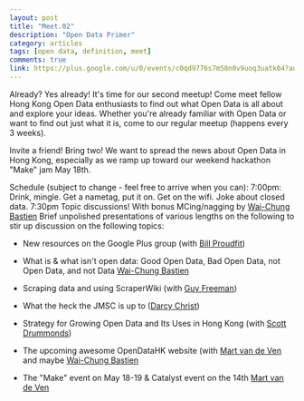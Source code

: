 ```yaml
---
layout: post
title: "Meet.02"
description: "Open Data Primer"
category: articles
tags: [open data, definition, meet]
comments: true
link: https://plus.google.com/u/0/events/c0qd9776s7m58n0v9uoq3uatk04?authkey=CN6pqOj4koCiqQE
---
```


Already? Yes already! It's time for our second meetup!
Come meet fellow Hong Kong Open Data enthusiasts to find out what Open Data is all about and explore your ideas. Whether you're already familiar with Open Data or want to find out just what it is, come to our regular meetup (happens every 3 weeks). 

Invite a friend! Bring two! We want to spread the news about Open Data in Hong Kong, especially as we ramp up toward our weekend hackathon "Make" jam May 18th.

Schedule (subject to change - feel free to arrive when you can):
7:00pm: Drink, mingle. Get a nametag, put it on. Get on the wifi.  Joke about closed data. 
7:30pm Topic discussions! With bonus MCing/nagging by [Wai-Chung Bastien]
Brief unpolished presentations of various lengths on the following to stir up discussion on the following topics:

* New resources on the Google Plus group (with [Bill Proudfit])

* What is & what isn't open data: Good Open Data, Bad Open Data, not Open Data, and not Data [Wai-Chung Bastien]

* Scraping data and using ScraperWiki (with [Guy Freeman])

* What the heck the JMSC is up to ([Darcy Christ])

* Strategy for Growing Open Data and Its Uses in Hong Kong (with [Scott Drummonds])

* The upcoming awesome OpenDataHK website (with [Mart van de Ven] and maybe [Wai-Chung Bastien]

* The "Make" event on May 18-19 & Catalyst event on the 14th [Mart van de Ven]

[Mart van de Ven]: https://plus.google.com/u/0/100887422005261653882
[Wai-Chung Bastien]: https://plus.google.com/u/0/102744545584785967069
[Darcy Christ]: https://plus.google.com/u/0/107325283624973745956
[Bill Proudfit]: https://plus.google.com/u/0/105462237943676964434/posts
[Scott Drummonds]: https://plus.google.com/u/0/+ScottDrummonds/posts
[Guy Freeman]: https://plus.google.com/u/0/+GuyFreeman/posts